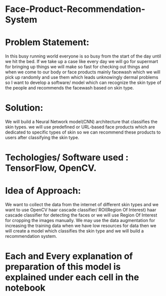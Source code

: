 
# Face-Product-Recommendation-System

# Problem Statement: 
In this busy running world everyone is so busy from the start of the day until we hit the bed. If we take up a case like every day we will go for supermart for bringing up things we will make so fast for checking out things and when we come to our body or face products mainly facewash which we will pick up randomly and use them which leads unknowingly dermal problems so I want to develop a software/ model which can recognize the skin type of the people and recommends the facewash based on skin type.
# Solution: 
We will build a Neural Network model(CNN) architecture that classifies the skin types. we will use predefined or URL-based face products which are dedicated to specific types of skin so we can recommend these products to users after classifying the skin type.
# Techologies/ Software used : TensorFlow, OpenCV.
# Idea of Approach:
We want to collect the data from the internet of different skin types and we want to use OpenCV haar cascade classifier/ ROI(Region Of Interest) haar cascade classifier for detecting the faces or we will use Region Of Interest for cropping the images manually. We may use the data augmentation for increasing the training data when we have low resources for data then we will create a model which classifies the skin type and we will build a recommendation system.

# Each and Every explanation of preparation of this model is explained under each cell in the notebook
